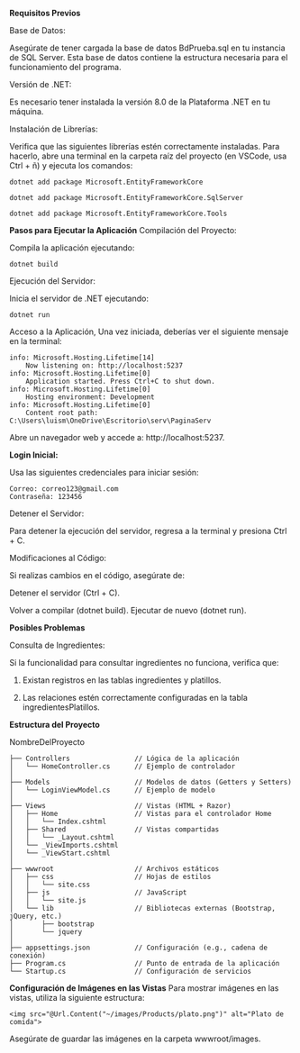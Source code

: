 **Requisitos Previos**

Base de Datos:

Asegúrate de tener cargada la base de datos BdPrueba.sql en tu instancia de SQL Server. Esta base de datos contiene la estructura necesaria para el funcionamiento del programa.

Versión de .NET:

Es necesario tener instalada la versión 8.0 de la Plataforma .NET en tu máquina.

Instalación de Librerías:

Verifica que las siguientes librerías estén correctamente instaladas. Para hacerlo, abre una terminal en la carpeta raíz del proyecto (en VSCode, usa Ctrl + ñ) y ejecuta los comandos:

    dotnet add package Microsoft.EntityFrameworkCore
   
    dotnet add package Microsoft.EntityFrameworkCore.SqlServer
   
    dotnet add package Microsoft.EntityFrameworkCore.Tools

**Pasos para Ejecutar la Aplicación**
Compilación del Proyecto:

Compila la aplicación ejecutando:

    dotnet build

Ejecución del Servidor:

Inicia el servidor de .NET ejecutando:

    dotnet run

Acceso a la Aplicación, Una vez iniciada, deberías ver el siguiente mensaje en la terminal:

    info: Microsoft.Hosting.Lifetime[14]
        Now listening on: http://localhost:5237
    info: Microsoft.Hosting.Lifetime[0]
        Application started. Press Ctrl+C to shut down.
    info: Microsoft.Hosting.Lifetime[0]
        Hosting environment: Development
    info: Microsoft.Hosting.Lifetime[0]
        Content root path: C:\Users\luism\OneDrive\Escritorio\serv\PaginaServ

Abre un navegador web y accede a: http://localhost:5237.

**Login Inicial:**

Usa las siguientes credenciales para iniciar sesión:
    
    Correo: correo123@gmail.com
    Contraseña: 123456

Detener el Servidor:

Para detener la ejecución del servidor, regresa a la terminal y presiona Ctrl + C.

Modificaciones al Código:

Si realizas cambios en el código, asegúrate de:

Detener el servidor (Ctrl + C).

Volver a compilar (dotnet build).
Ejecutar de nuevo (dotnet run).

**Posibles Problemas**

Consulta de Ingredientes:

Si la funcionalidad para consultar ingredientes no funciona, verifica que:

1. Existan registros en las tablas ingredientes y platillos.

2. Las relaciones estén correctamente configuradas en la tabla ingredientesPlatillos.

**Estructura del Proyecto**

NombreDelProyecto

    ├── Controllers                // Lógica de la aplicación
    │   └── HomeController.cs      // Ejemplo de controlador
    │
    ├── Models                     // Modelos de datos (Getters y Setters)
    │   └── LoginViewModel.cs      // Ejemplo de modelo
    │
    ├── Views                      // Vistas (HTML + Razor)
    │   ├── Home                   // Vistas para el controlador Home
    │   │   └── Index.cshtml
    │   ├── Shared                 // Vistas compartidas
    │   │   └── _Layout.cshtml
    │   └── _ViewImports.cshtml
    │   └── _ViewStart.cshtml
    │
    ├── wwwroot                    // Archivos estáticos
    │   ├── css                    // Hojas de estilos
    │   │   └── site.css
    │   ├── js                     // JavaScript
    │   │   └── site.js
    │   └── lib                    // Bibliotecas externas (Bootstrap, jQuery, etc.)
    │       ├── bootstrap
    │       └── jquery
    │
    ├── appsettings.json           // Configuración (e.g., cadena de conexión)
    ├── Program.cs                 // Punto de entrada de la aplicación
    └── Startup.cs                 // Configuración de servicios

**Configuración de Imágenes en las Vistas**
Para mostrar imágenes en las vistas, utiliza la siguiente estructura:
    
    <img src="@Url.Content("~/images/Products/plato.png")" alt="Plato de comida">

Asegúrate de guardar las imágenes en la carpeta wwwroot/images.